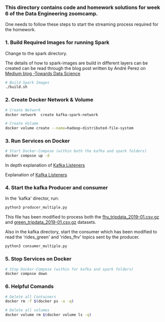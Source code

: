 ### This directory contains code and homework solutions for week 6 of the Data Engineering zoomcamp. 

One needs to follow these steps to start the streaming process required for the homework. 

### 1. Build Required Images for running Spark

Change to the spark directory. 

The details of how to spark-images are build in different layers can be created can be read through 
the blog post written by André Perez on [Medium blog -Towards Data Science](https://towardsdatascience.com/apache-spark-cluster-on-docker-ft-a-juyterlab-interface-418383c95445)

```bash
# Build Spark Images
./build.sh 
```

### 2. Create Docker Network & Volume

```bash
# Create Network
docker network  create kafka-spark-network

# Create Volume
docker volume create --name=hadoop-distributed-file-system
```

### 3. Run Services on Docker
```bash
# Start Docker-Compose (within both the kafka and spark folders)
docker compose up -d
```
In depth explanation of [Kafka Listeners](https://www.confluent.io/blog/kafka-listeners-explained/)

Explanation of [Kafka Listeners](https://www.confluent.io/blog/kafka-listeners-explained/)

### 4. Start the kafka Producer and consumer

In the 'kafka' director, run:

```bash
python3 producer_multiple.py
```

This file has been modified to process both the [fhv_tripdata_2019-01.csv.gz](https://github.com/DataTalksClub/nyc-tlc-data/releases/tag/fhv) 
and [green_tripdata_2019-01.csv.gz](https://github.com/DataTalksClub/nyc-tlc-data/releases/tag/green) datasets. 

Also in the kafka directory, start the consumer which has been modified to read the 'rides_green' and 'rides_fhv' topics sent by the producer. 

```bash
python3 consumer_multiple.py
```


### 5. Stop Services on Docker
```bash
# Stop Docker-Compose (within for kafka and spark folders)
docker compose down
```

### 6. Helpful Comands
```bash
# Delete all Containers
docker rm -f $(docker ps -a -q)

# Delete all volumes
docker volume rm $(docker volume ls -q)
```
